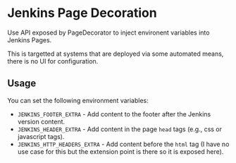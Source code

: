 # Jenkins Page Decoration

Use API exposed by PageDecorator to inject environent variables into Jenkins Pages.

This is targetted at systems that are deployed via some automated means, there
is no UI for configuration.

## Usage

You can set the following environment variables:

* `JENKINS_FOOTER_EXTRA` - Add content to the footer after the Jenkins version content.
* `JENKINS_HEADER_EXTRA` - Add content in the page `head` tags (e.g., css or javascript tags).
* `JENKINS_HTTP_HEADERS_EXTRA` - Add content before the `html` tag (I have no
  use case for this but the extension point is there so it is exposed here).
